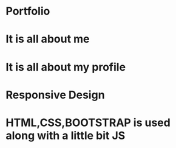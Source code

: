 # Portfolio
# It is all about me
# It is all about my profile
# Responsive Design
# HTML,CSS,BOOTSTRAP is used along with a little bit JS
